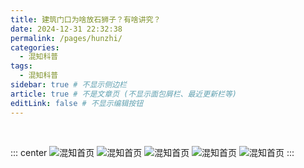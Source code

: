 ```yaml
---
title: 建筑门口为啥放石狮子？有啥讲究？
date: 2024-12-31 22:32:38
permalink: /pages/hunzhi/
categories:
  - 混知科普
tags:
  - 混知科普
sidebar: true # 不显示侧边栏
article: true # 不是文章页 (不显示面包屑栏、最近更新栏等)
editLink: false # 不显示编辑按钮
---
```


<br/>

::: center
![混知首页](/hunzhi/1.jpg)
![混知首页](/hunzhi/2.jpg)
![混知首页](/hunzhi/3.jpg)
![混知首页](/hunzhi/4.jpg)
![混知首页](/hunzhi/5.jpg)
:::
